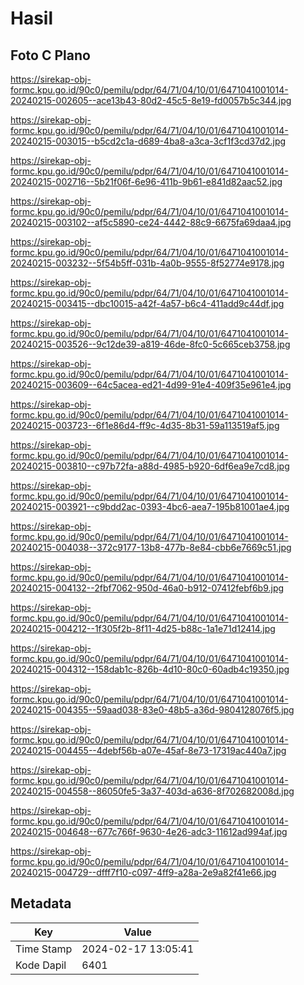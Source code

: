 # Hasil

## Foto C Plano

https://sirekap-obj-formc.kpu.go.id/90c0/pemilu/pdpr/64/71/04/10/01/6471041001014-20240215-002605--ace13b43-80d2-45c5-8e19-fd0057b5c344.jpg

https://sirekap-obj-formc.kpu.go.id/90c0/pemilu/pdpr/64/71/04/10/01/6471041001014-20240215-003015--b5cd2c1a-d689-4ba8-a3ca-3cf1f3cd37d2.jpg

https://sirekap-obj-formc.kpu.go.id/90c0/pemilu/pdpr/64/71/04/10/01/6471041001014-20240215-002716--5b21f06f-6e96-411b-9b61-e841d82aac52.jpg

https://sirekap-obj-formc.kpu.go.id/90c0/pemilu/pdpr/64/71/04/10/01/6471041001014-20240215-003102--af5c5890-ce24-4442-88c9-6675fa69daa4.jpg

https://sirekap-obj-formc.kpu.go.id/90c0/pemilu/pdpr/64/71/04/10/01/6471041001014-20240215-003232--5f54b5ff-031b-4a0b-9555-8f52774e9178.jpg

https://sirekap-obj-formc.kpu.go.id/90c0/pemilu/pdpr/64/71/04/10/01/6471041001014-20240215-003415--dbc10015-a42f-4a57-b6c4-411add9c44df.jpg

https://sirekap-obj-formc.kpu.go.id/90c0/pemilu/pdpr/64/71/04/10/01/6471041001014-20240215-003526--9c12de39-a819-46de-8fc0-5c665ceb3758.jpg

https://sirekap-obj-formc.kpu.go.id/90c0/pemilu/pdpr/64/71/04/10/01/6471041001014-20240215-003609--64c5acea-ed21-4d99-91e4-409f35e961e4.jpg

https://sirekap-obj-formc.kpu.go.id/90c0/pemilu/pdpr/64/71/04/10/01/6471041001014-20240215-003723--6f1e86d4-ff9c-4d35-8b31-59a113519af5.jpg

https://sirekap-obj-formc.kpu.go.id/90c0/pemilu/pdpr/64/71/04/10/01/6471041001014-20240215-003810--c97b72fa-a88d-4985-b920-6df6ea9e7cd8.jpg

https://sirekap-obj-formc.kpu.go.id/90c0/pemilu/pdpr/64/71/04/10/01/6471041001014-20240215-003921--c9bdd2ac-0393-4bc6-aea7-195b81001ae4.jpg

https://sirekap-obj-formc.kpu.go.id/90c0/pemilu/pdpr/64/71/04/10/01/6471041001014-20240215-004038--372c9177-13b8-477b-8e84-cbb6e7669c51.jpg

https://sirekap-obj-formc.kpu.go.id/90c0/pemilu/pdpr/64/71/04/10/01/6471041001014-20240215-004132--2fbf7062-950d-46a0-b912-07412febf6b9.jpg

https://sirekap-obj-formc.kpu.go.id/90c0/pemilu/pdpr/64/71/04/10/01/6471041001014-20240215-004212--1f305f2b-8f11-4d25-b88c-1a1e71d12414.jpg

https://sirekap-obj-formc.kpu.go.id/90c0/pemilu/pdpr/64/71/04/10/01/6471041001014-20240215-004312--158dab1c-826b-4d10-80c0-60adb4c19350.jpg

https://sirekap-obj-formc.kpu.go.id/90c0/pemilu/pdpr/64/71/04/10/01/6471041001014-20240215-004355--59aad038-83e0-48b5-a36d-9804128076f5.jpg

https://sirekap-obj-formc.kpu.go.id/90c0/pemilu/pdpr/64/71/04/10/01/6471041001014-20240215-004455--4debf56b-a07e-45af-8e73-17319ac440a7.jpg

https://sirekap-obj-formc.kpu.go.id/90c0/pemilu/pdpr/64/71/04/10/01/6471041001014-20240215-004558--86050fe5-3a37-403d-a636-8f702682008d.jpg

https://sirekap-obj-formc.kpu.go.id/90c0/pemilu/pdpr/64/71/04/10/01/6471041001014-20240215-004648--677c766f-9630-4e26-adc3-11612ad994af.jpg

https://sirekap-obj-formc.kpu.go.id/90c0/pemilu/pdpr/64/71/04/10/01/6471041001014-20240215-004729--dfff7f10-c097-4ff9-a28a-2e9a82f41e66.jpg


## Metadata

| Key        | Value               |
| ---------- | ------------------- |
| Time Stamp | 2024-02-17 13:05:41 |
| Kode Dapil | 6401                |



